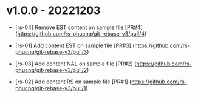 # v1.0.0 - 20221203

* [rs-04] Remove EST content on sample file
[PR#4] (https://github.com/rs-phucnq/git-rebase-v3/pull/4)

* [rs-01] Add content EST on sample file
[PR#3] (https://github.com/rs-phucnq/git-rebase-v3/pull/3)

* [rs-03] Add content NAL on sample file
[PR#2] (https://github.com/rs-phucnq/git-rebase-v3/pull/2)

* [rs-02] Add content RS on sample file
[PR#1] (https://github.com/rs-phucnq/git-rebase-v3/pull/1) 
